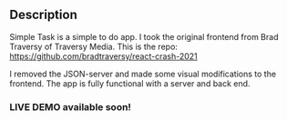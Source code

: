 ## Description

Simple Task is a simple to do app. I took the original frontend from Brad Traversy of Traversy Media. This is the repo: https://github.com/bradtraversy/react-crash-2021

I removed the JSON-server and made some visual modifications to the frontend.
The app is fully functional with a server and back end.

### LIVE DEMO available soon!

